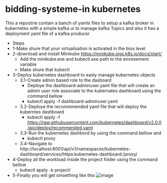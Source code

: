 # bidding-systeme-in kubernetes
This a repostrie contain a banch of yamls files to setup a kafka broker in kubernetes with a simple kafka ui to manage kafka Topics and also it has a deployment yaml file
of a kafka producer 

* Steps
* 1-Make shure that your virtualisation is activated in the bios level
* 2-download and install Minikube https://minikube.sigs.k8s.io/docs/start/
  * Add the minikube.exe and kubectl.exe path to the envireement variable
  * Make shure that kubectl
* 3-Deploy kubernetes dashboard to easly manage kubernetes objects
  * 3.1-Create admin based role to the dasboard
    * Deploye the dashboard-adminuser.yaml file that will create an admin user role associate to the kubernates dashboard using the command bellow
    * kubectl apply -f dashboard-adminuser.yaml
  * 3.2-Deploye the recommmended yaml file that will deploy the kuberntes dashboard
    * kubectl apply -f https://raw.githubusercontent.com/kubernetes/dashboard/v2.0.0/aio/deploy/recommended.yaml
  * 3.3-Run the kubernetes dashbord by using the command bellow and 
    * kubectl proxy
  * 3.4-Navigate to http://localhost:8001/api/v1/namespaces/kubernetes-dashboard/services/https:kubernetes-dashboard:/proxy/
* 4-Deploy all the workload inside the project folder using the command bellow
  * kubectl apply -k project/
* 5-Finally you will get smoething like this
![image](https://user-images.githubusercontent.com/40581620/111620859-8bf1b200-87e7-11eb-875b-9102a2a31f38.png)
